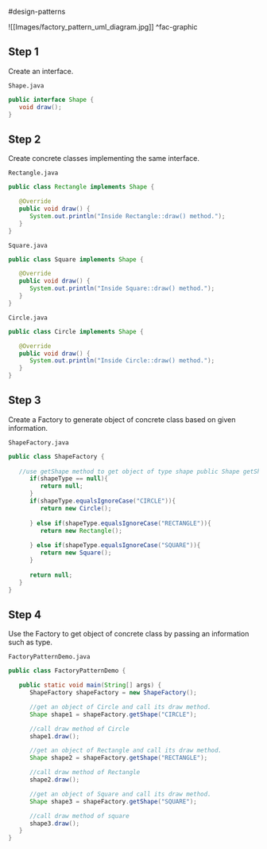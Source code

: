 #design-patterns 

![[Images/factory_pattern_uml_diagram.jpg]] ^fac-graphic

## Step 1

Create an interface.

`Shape.java`
```java
public interface Shape {
   void draw();
}
```

## Step 2

Create concrete classes implementing the same interface.

`Rectangle.java`
```java
public class Rectangle implements Shape {

   @Override
   public void draw() {
      System.out.println("Inside Rectangle::draw() method.");
   }
}
```

`Square.java`
```java
public class Square implements Shape {

   @Override
   public void draw() {
      System.out.println("Inside Square::draw() method.");
   }
}
```

`Circle.java`
```java
public class Circle implements Shape {

   @Override
   public void draw() {
      System.out.println("Inside Circle::draw() method.");
   }
}
```

## Step 3

Create a Factory to generate object of concrete class based on given information.

`ShapeFactory.java`
```java
public class ShapeFactory {
	
   //use getShape method to get object of type shape public Shape getShape(String shapeType){
      if(shapeType == null){
         return null;
      }		
      if(shapeType.equalsIgnoreCase("CIRCLE")){
         return new Circle();
         
      } else if(shapeType.equalsIgnoreCase("RECTANGLE")){
         return new Rectangle();
         
      } else if(shapeType.equalsIgnoreCase("SQUARE")){
         return new Square();
      }
      
      return null;
   }
}
```

## Step 4

Use the Factory to get object of concrete class by passing an information such as type.

`FactoryPatternDemo.java`
```java
public class FactoryPatternDemo {

   public static void main(String[] args) {
      ShapeFactory shapeFactory = new ShapeFactory();

      //get an object of Circle and call its draw method.
      Shape shape1 = shapeFactory.getShape("CIRCLE");

      //call draw method of Circle
      shape1.draw();

      //get an object of Rectangle and call its draw method.
      Shape shape2 = shapeFactory.getShape("RECTANGLE");

      //call draw method of Rectangle
      shape2.draw();

      //get an object of Square and call its draw method.
      Shape shape3 = shapeFactory.getShape("SQUARE");

      //call draw method of square
      shape3.draw();
   }
}
```